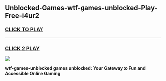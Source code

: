 
## Unblocked-Games-wtf-games-unblocked-Play-Free-i4ur2
<h3>
<a href="https://premium76.site?title=wtf-games-unblocked&ref=20A">CLICK TO PLAY</a></h3>
<hr>

<h3>
<a href="https://premium76.site?title=wtf-games-unblocked&ref=20A">CLICK 2 PLAY</a>
  
</h3>

<a href="https://premium76.site?title=wtf-games-unblocked&ref=20A"><img src="https://clearcache.store/games.png"></a>


**wtf-games-unblocked games unblocked: Your Gateway to Fun and Accessible Online Gaming**
